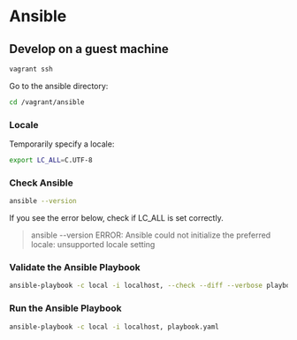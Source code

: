 # Ansible

## Develop on a guest machine

```bash
vagrant ssh
```

Go to the ansible directory:

```bash
cd /vagrant/ansible
```

### Locale

Temporarily specify a locale:

```bash
export LC_ALL=C.UTF-8
```

### Check Ansible

```bash
ansible --version
```

If you see the error below, check if LC_ALL is set correctly.

> ansible --version
> ERROR: Ansible could not initialize the preferred locale: unsupported locale setting

### Validate the Ansible Playbook

```bash
ansible-playbook -c local -i localhost, --check --diff --verbose playbook.yaml
```

### Run the Ansible Playbook

```bash
ansible-playbook -c local -i localhost, playbook.yaml
```

